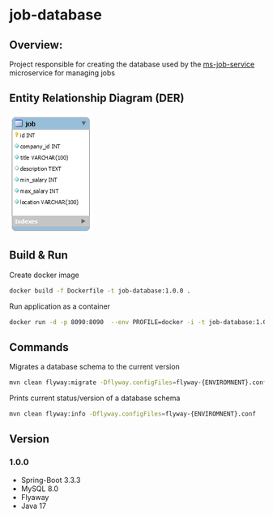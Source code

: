 # job-database

## Overview:

Project responsible for creating the database used by the [ms-job-service]() microservice for managing jobs

## Entity Relationship Diagram (DER)
![Alt text](../../../_assets/job-der.png?raw=true "Job DER")

## Build & Run

Create docker image
```bash
docker build -f Dockerfile -t job-database:1.0.0 .
```

Run application as a container
```bash
docker run -d -p 8090:8090  --env PROFILE=docker -i -t job-database:1.0.0 
```

## Commands

Migrates a database schema to the current version

```bash
mvn clean flyway:migrate -Dflyway.configFiles=flyway-{ENVIROMNENT}.conf
```
Prints current status/version of a database schema
```bash
mvn clean flyway:info -Dflyway.configFiles=flyway-{ENVIROMNENT}.conf
```

## Version

### 1.0.0

- Spring-Boot 3.3.3
- MySQL 8.0
- Flyaway
- Java 17